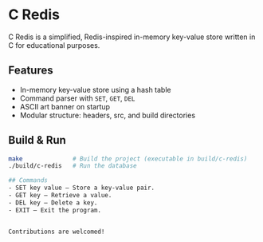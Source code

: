 
# C Redis

C Redis is a simplified, Redis-inspired in-memory key-value store written in C for educational purposes.

## Features
- In-memory key-value store using a hash table
- Command parser with `SET`, `GET`, `DEL`
- ASCII art banner on startup
- Modular structure: headers, src, and build directories


## Build & Run
```sh
make              # Build the project (executable in build/c-redis)
./build/c-redis   # Run the database

## Commands
- SET key value — Store a key-value pair.
- GET key — Retrieve a value.
- DEL key — Delete a key.
- EXIT — Exit the program.


Contributions are welcomed!
